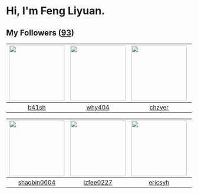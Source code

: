 # Hi, I'm Feng Liyuan.

## My Followers ([93](https://github.com/SunRunAway?tab=followers))

| <img src="https://avatars.githubusercontent.com/u/1070352?v=4" width="150" height="150" /> | <img src="https://avatars.githubusercontent.com/u/35111?v=4" width="150" height="150" /> | <img src="https://avatars.githubusercontent.com/u/1464115?v=4" width="150" height="150" /> | <img src="https://avatars.githubusercontent.com/u/552936?v=4" width="150" height="150" /> |
| :----------------------------------------------------------------------------------------: | :--------------------------------------------------------------------------------------: | :----------------------------------------------------------------------------------------: | :---------------------------------------------------------------------------------------: |
|                              [b41sh](https://github.com/b41sh)                             |                            [why404](https://github.com/why404)                           |                             [chzyer](https://github.com/chzyer)                            |                           [mbautin](https://github.com/mbautin)                           |

| <img src="https://avatars.githubusercontent.com/u/10383?v=4" width="150" height="150" /> | <img src="https://avatars.githubusercontent.com/u/1984045?v=4" width="150" height="150" /> | <img src="https://avatars.githubusercontent.com/u/10498732?v=4" width="150" height="150" /> | <img src="https://avatars.githubusercontent.com/u/3069493?v=4" width="150" height="150" /> |
| :--------------------------------------------------------------------------------------: | :----------------------------------------------------------------------------------------: | :-----------------------------------------------------------------------------------------: | :----------------------------------------------------------------------------------------: |
|                       [shaobin0604](https://github.com/shaobin0604)                      |                          [lzfee0227](https://github.com/lzfee0227)                         |                            [ericsyh](https://github.com/ericsyh)                            |                             [hkjang](https://github.com/hkjang)                            |